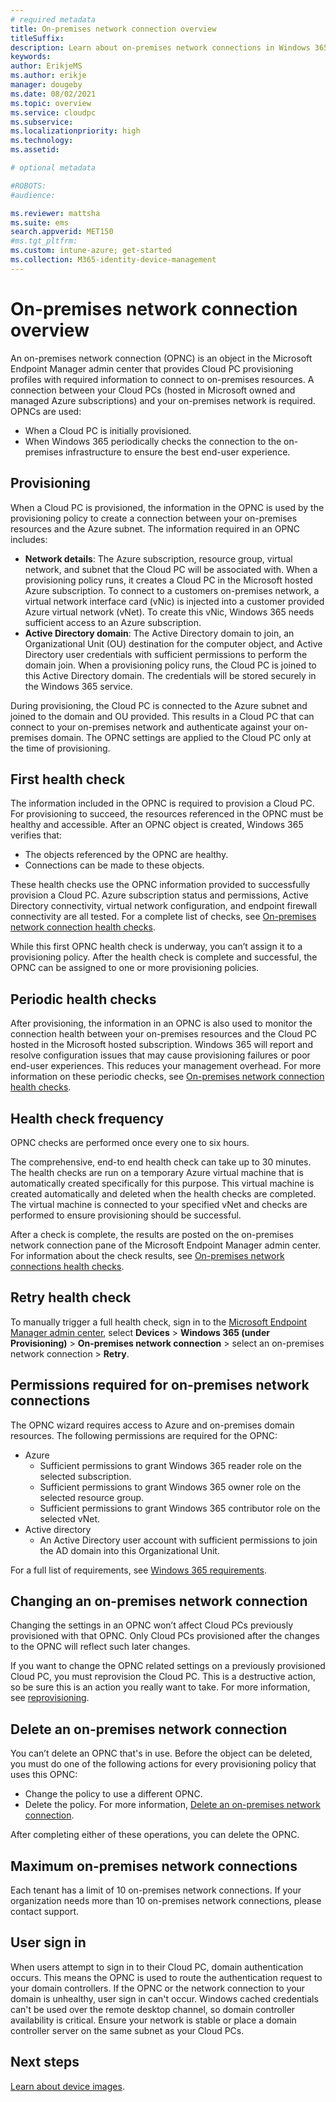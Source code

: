 ```yaml
---
# required metadata
title: On-premises network connection overview
titleSuffix:
description: Learn about on-premises network connections in Windows 365
keywords:
author: ErikjeMS  
ms.author: erikje
manager: dougeby
ms.date: 08/02/2021
ms.topic: overview
ms.service: cloudpc
ms.subservice:
ms.localizationpriority: high
ms.technology:
ms.assetid: 

# optional metadata

#ROBOTS:
#audience:

ms.reviewer: mattsha
ms.suite: ems
search.appverid: MET150
#ms.tgt_pltfrm:
ms.custom: intune-azure; get-started
ms.collection: M365-identity-device-management
---
```


# On-premises network connection overview

An on-premises network connection (OPNC) is an object in the Microsoft Endpoint Manager admin center that provides Cloud PC provisioning profiles with required information to connect to on-premises resources. A connection between your Cloud PCs (hosted in Microsoft owned and managed Azure subscriptions) and your on-premises network is required. OPNCs are used:

- When a Cloud PC is initially provisioned.
- When Windows 365 periodically checks the connection to the on-premises infrastructure to ensure the best end-user experience.

## Provisioning

When a Cloud PC is provisioned, the information in the OPNC is used by the provisioning policy to create a connection between your on-premises resources and the Azure subnet. The information required in an OPNC includes:

- **Network details**: The Azure subscription, resource group, virtual network, and subnet that the Cloud PC will be associated with. When a provisioning policy runs, it creates a Cloud PC in the Microsoft hosted Azure subscription. To connect to a customers on-premises network, a virtual network interface card (vNic) is injected into a customer provided Azure virtual network (vNet). To create this vNic, Windows 365 needs sufficient access to an Azure subscription.
- **Active Directory domain**: The Active Directory domain to join, an Organizational Unit (OU) destination for the computer object, and Active Directory user credentials with sufficient permissions to perform the domain join. When a provisioning policy runs, the Cloud PC is joined to this Active Directory domain. The credentials will be stored securely in the Windows 365 service.

During provisioning, the Cloud PC is connected to the Azure subnet and joined to the domain and OU provided. This results in a Cloud PC that can connect to your on-premises network and authenticate against your on-premises domain. The OPNC settings are applied to the Cloud PC only at the time of provisioning.

## First health check

The information included in the OPNC is required to provision a Cloud PC. For provisioning to succeed, the resources referenced in the OPNC must be healthy and accessible. After an OPNC object is created, Windows 365 verifies that:

- The objects referenced by the OPNC are healthy.
- Connections can be made to these objects.

These health checks use the OPNC information provided to successfully provision a Cloud PC. Azure subscription status and permissions, Active Directory connectivity, virtual network configuration, and endpoint firewall connectivity are all tested. For a complete list of checks, see [On-premises network connection health checks](health-checks.md).

While this first OPNC health check is underway, you can’t assign it to a provisioning policy. After the health check is complete and successful, the OPNC can be assigned to one or more provisioning policies.

## Periodic health checks

After provisioning, the information in an OPNC is also used to monitor the connection health between your on-premises resources and the Cloud PC hosted in the Microsoft hosted subscription. Windows 365 will report and resolve configuration issues that may cause provisioning failures or poor end-user experiences. This reduces your management overhead. For more information on these periodic checks, see [On-premises network connection health checks](health-checks.md).

## Health check frequency

OPNC checks are performed once every one to six hours.

The comprehensive, end-to end health check can take up to 30 minutes. The health checks are run on a temporary Azure virtual machine that is automatically created specifically for this purpose. This virtual machine is created automatically and deleted when the health checks are completed. The virtual machine is connected to your specified vNet and checks are performed to ensure provisioning should be successful.

After a check is complete, the results are posted on the on-premises network connection pane of the Microsoft Endpoint Manager admin center. For information about the check results, see [On-premises network connections health checks](health-checks.md).  

## Retry health check

To manually trigger a full health check, sign in to the [Microsoft Endpoint Manager admin center](https://go.microsoft.com/fwlink/?linkid=2109431), select **Devices** > **Windows 365 (under Provisioning)** > **On-premises network connection** > select an on-premises network connection > **Retry**.

## Permissions required for on-premises network connections

The OPNC wizard requires access to Azure and on-premises domain resources. The following permissions are required for the OPNC:

- Azure
  - Sufficient permissions to grant Windows 365 reader role on the selected subscription.
  - Sufficient permissions to grant Windows 365 owner role on the selected resource group.
  - Sufficient permissions to grant Windows 365 contributor role on the selected vNet.
- Active directory
  - An Active Directory user account with sufficient permissions to join the AD domain into this Organizational Unit.

For a full list of requirements, see [Windows 365 requirements](requirements.md).

## Changing an on-premises network connection

Changing the settings in an OPNC won’t affect Cloud PCs previously provisioned with that OPNC. Only Cloud PCs provisioned after the changes to the OPNC will reflect such later changes.

If you want to change the OPNC related settings on a previously provisioned Cloud PC, you must reprovision the Cloud PC. This is a destructive action, so be sure this is an action you really want to take. For more information, see [reprovisioning](provisioning.md#reprovisioning).  

## Delete an on-premises network connection

You can’t delete an OPNC that's in use. Before the object can be deleted, you must do one of the following actions for every provisioning policy that uses this OPNC:

- Change the policy to use a different OPNC.
- Delete the policy. For more information, [Delete an on-premises network connection](delete-on-premises-network-connection.md).

After completing either of these operations, you can delete the OPNC.

## Maximum on-premises network connections

Each tenant has a limit of 10 on-premises network connections. If your organization needs more than 10 on-premises network connections, please contact support.

## User sign in

When users attempt to sign in to their Cloud PC, domain authentication occurs. This means the OPNC is used to route the authentication request to your domain controllers. If the OPNC or the network connection to your domain is unhealthy, user sign in can't occur. Windows cached credentials can't be used over the remote desktop channel, so domain controller availability is critical. Ensure your network is stable or place a domain controller server on the same subnet as your Cloud PCs.

<!-- ########################## -->
## Next steps

[Learn about device images](device-images.md).
